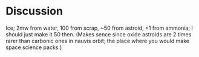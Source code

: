 # Discussion

Ice; 2mw from water, 100 from scrap, ~50 from astroid, <1 from ammonia; I should just make it 50 then. (Makes sence since oxide astroids are 2 times rarer than carbonic ones in nauvis orbit; the place where you would make space science packs.)
